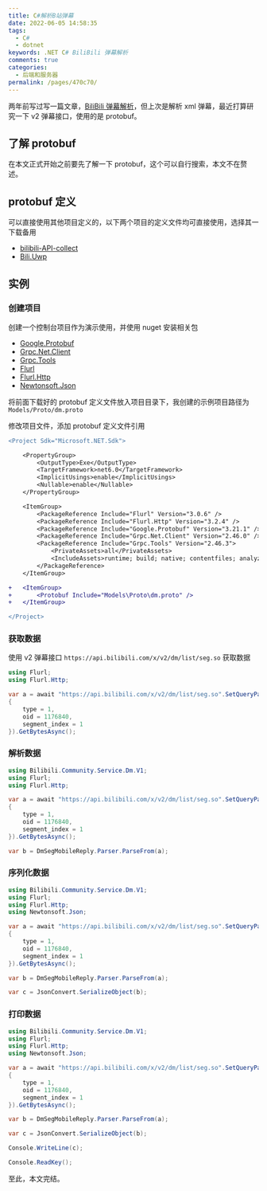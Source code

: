 ```yaml
---
title: C#解析B站弹幕
date: 2022-06-05 14:58:35
tags:
  - C#
  - dotnet
keywords: .NET C# BiliBili 弹幕解析
comments: true
categories:
  - 后端和服务器
permalink: /pages/470c70/
---
```


两年前写过写一篇文章，[BiliBili 弹幕解析](../2020/02230.bilibili-danmaku.md)，但上次是解析 xml 弹幕，最近打算研究一下 v2 弹幕接口，使用的是 protobuf。

<!-- more -->

## 了解 protobuf

在本文正式开始之前要先了解一下 protobuf，这个可以自行搜索，本文不在赘述。

## protobuf 定义

可以直接使用其他项目定义的，以下两个项目的定义文件均可直接使用，选择其一下载备用

- [bilibili-API-collect](https://github.com/SocialSisterYi/bilibili-API-collect/blob/master/grpc_api/bilibili/community/service/dm/v1/dm.proto)
- [Bili.Uwp](https://github.com/Richasy/Bili.Uwp/blob/main/src/Models/Models.gRPC/bilibili/community/service/dm/v1/dm.proto)

## 实例

### 创建项目

创建一个控制台项目作为演示使用，并使用 nuget 安装相关包

- [Google.Protobuf](https://www.nuget.org/packages/Google.Protobuf)
- [Grpc.Net.Client](https://www.nuget.org/packages/Grpc.Net.Client/)
- [Grpc.Tools](https://www.nuget.org/packages/Grpc.Tools/)
- [Flurl](https://www.nuget.org/packages/Flurl/)
- [Flurl.Http](https://www.nuget.org/packages/Flurl.Http/)
- [Newtonsoft.Json](https://www.nuget.org/packages/Newtonsoft.Json/)

将前面下载好的 protobuf 定义文件放入项目目录下，我创建的示例项目路径为 `Models/Proto/dm.proto`

修改项目文件，添加 protobuf 定义文件引用

```diff
<Project Sdk="Microsoft.NET.Sdk">

	<PropertyGroup>
		<OutputType>Exe</OutputType>
		<TargetFramework>net6.0</TargetFramework>
		<ImplicitUsings>enable</ImplicitUsings>
		<Nullable>enable</Nullable>
	</PropertyGroup>

	<ItemGroup>
		<PackageReference Include="Flurl" Version="3.0.6" />
		<PackageReference Include="Flurl.Http" Version="3.2.4" />
		<PackageReference Include="Google.Protobuf" Version="3.21.1" />
		<PackageReference Include="Grpc.Net.Client" Version="2.46.0" />
		<PackageReference Include="Grpc.Tools" Version="2.46.3">
			<PrivateAssets>all</PrivateAssets>
			<IncludeAssets>runtime; build; native; contentfiles; analyzers; buildtransitive</IncludeAssets>
		</PackageReference>
	</ItemGroup>

+	<ItemGroup>
+		<Protobuf Include="Models\Proto\dm.proto" />
+	</ItemGroup>

</Project>
```

### 获取数据

使用 v2 弹幕接口 `https://api.bilibili.com/x/v2/dm/list/seg.so` 获取数据

```cs
using Flurl;
using Flurl.Http;

var a = await "https://api.bilibili.com/x/v2/dm/list/seg.so".SetQueryParams(new
{
    type = 1,
    oid = 1176840,
    segment_index = 1
}).GetBytesAsync();
```

### 解析数据

```cs
using Bilibili.Community.Service.Dm.V1;
using Flurl;
using Flurl.Http;

var a = await "https://api.bilibili.com/x/v2/dm/list/seg.so".SetQueryParams(new
{
    type = 1,
    oid = 1176840,
    segment_index = 1
}).GetBytesAsync();

var b = DmSegMobileReply.Parser.ParseFrom(a);
```

### 序列化数据

```cs
using Bilibili.Community.Service.Dm.V1;
using Flurl;
using Flurl.Http;
using Newtonsoft.Json;

var a = await "https://api.bilibili.com/x/v2/dm/list/seg.so".SetQueryParams(new
{
    type = 1,
    oid = 1176840,
    segment_index = 1
}).GetBytesAsync();

var b = DmSegMobileReply.Parser.ParseFrom(a);

var c = JsonConvert.SerializeObject(b);
```

### 打印数据

```cs
using Bilibili.Community.Service.Dm.V1;
using Flurl;
using Flurl.Http;
using Newtonsoft.Json;

var a = await "https://api.bilibili.com/x/v2/dm/list/seg.so".SetQueryParams(new
{
    type = 1,
    oid = 1176840,
    segment_index = 1
}).GetBytesAsync();

var b = DmSegMobileReply.Parser.ParseFrom(a);

var c = JsonConvert.SerializeObject(b);

Console.WriteLine(c);

Console.ReadKey();
```

至此，本文完结。
